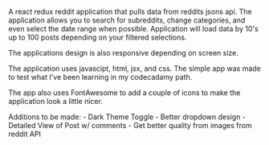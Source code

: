 A react redux reddit application that pulls data from reddits jsons api. The application allows you to search for subreddits, change categories, and even select the date range when possible. Application will load data by 10's up to 100 posts depending on your filtered selections.

The applications design is also responsive depending on screen size.

The application uses javascipt, html, jsx, and css. The simple app was made to test what I've been learning in my codecadamy path. 

The app also uses FontAwesome to add a couple of icons to make the application look a little nicer.

Additions to be made:
    - Dark Theme Toggle
    - Better dropdown design
    - Detailed View of Post w/ comments
    - Get better quality from images from reddit API